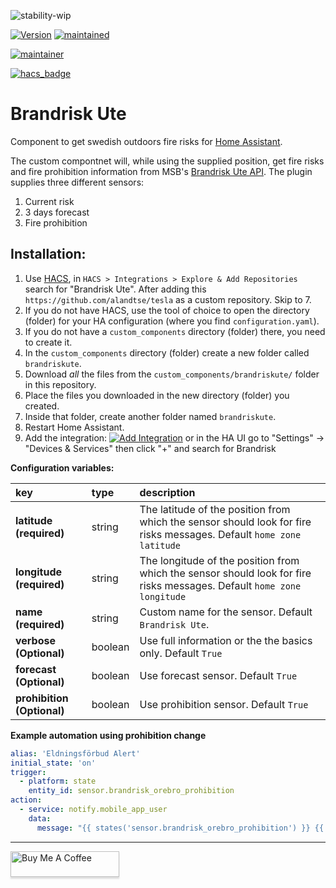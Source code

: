 ![stability-wip](https://img.shields.io/badge/stability-work_in_progress-lightgrey.svg?style=for-the-badge)

[![Version](https://img.shields.io/badge/version-2.0-green.svg?style=for-the-badge)](#) [![maintained](https://img.shields.io/maintenance/yes/2025.svg?style=for-the-badge)](#)

[![maintainer](https://img.shields.io/badge/maintainer-Fredric%20Palmgren%20%40sha--darim-blue.svg?style=for-the-badge)](#)

[![hacs_badge](https://img.shields.io/badge/HACS-Custom-orange.svg?style=for-the-badge)](https://github.com/custom-components/hacs)

# Brandrisk Ute
Component to get swedish outdoors fire risks for [Home Assistant](https://www.home-assistant.io/).

The custom compontnet will, while using the supplied position, get fire risks and fire prohibition information from MSB's [Brandrisk Ute API](https://www.msb.se/sv/om-msb/informationskanaler/appar/brandrisk-ute/).
The plugin supplies three different sensors:
1. Current risk
2. 3 days forecast
3. Fire prohibition

## Installation:
1. Use [HACS](https://hacs.xyz/docs/setup/download), in `HACS > Integrations > Explore & Add Repositories` search for "Brandrisk Ute". After adding this `https://github.com/alandtse/tesla` as a custom repository. Skip to 7.
2. If you do not have HACS, use the tool of choice to open the directory (folder) for your HA configuration (where you find `configuration.yaml`).
3. If you do not have a `custom_components` directory (folder) there, you need to create it.
4. In the `custom_components` directory (folder) create a new folder called `brandriskute`.
5. Download _all_ the files from the `custom_components/brandriskute/` folder in this repository.
6. Place the files you downloaded in the new directory (folder) you created.
7. Inside that folder, create another folder named `brandriskute`.
8. Restart Home Assistant.
9. Add the integration: [![Add Integration][add-integration-badge]][add-integration] or in the HA UI go to "Settings" -> "Devices & Services" then click "+" and search for Brandrisk

**Configuration variables:**

key | type | description
:--- | :--- | :---
**latitude (required)** | string | The latitude of the position from which the sensor should look for fire risks messages. Default `home zone latitude`
**longitude (required)** | string | The longitude of the position from which the sensor should look for fire risks messages. Default `home zone longitude`
**name (required)** | string | Custom name for the sensor. Default `Brandrisk Ute`.
**verbose (Optional)** | boolean | Use full information or the the basics only. Default `True`
**forecast (Optional)** | boolean | Use forecast sensor. Default `True`
**prohibition (Optional)** | boolean | Use prohibition sensor. Default `True`


**Example automation using prohibition change**
```yaml
alias: 'Eldningsförbud Alert'
initial_state: 'on'
trigger:
  - platform: state
    entity_id: sensor.brandrisk_orebro_prohibition
action:
  - service: notify.mobile_app_user
    data:
      message: "{{ states('sensor.brandrisk_orebro_prohibition') }} {{ state_attr('sensor.brandrisk_orebro_prohibition', 'startDate') }} {{ state_attr('sensor.brandrisk_orebro_prohibition', 'description') }}
```
***

<a href="https://www.buymeacoffee.com/shadarim" target="_blank"><img src="https://www.buymeacoffee.com/assets/img/custom_images/orange_img.png" alt="Buy Me A Coffee" style="height: 41px !important;width: 174px !important;box-shadow: 0px 3px 2px 0px rgba(190, 190, 190, 0.5) !important;-webkit-box-shadow: 0px 3px 2px 0px rgba(190, 190, 190, 0.5) !important;" ></a>

[add-integration]: https://my.home-assistant.io/redirect/config_flow_start?domain=brandriskute
[add-integration-badge]: https://my.home-assistant.io/badges/config_flow_start.svg

